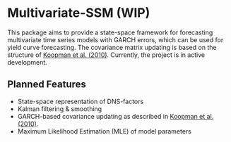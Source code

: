 # Multivariate-SSM (WIP)  

This package aims to provide a state-space framework for forecasting multivariate time series models with GARCH errors, which can be used for yield curve forecasting. 
The covariance matrix updating is based on the structure of [Koopman et al. (2010)](https://www.tandfonline.com/doi/abs/10.1198/jbes.2009.07295). Currently, the project is in active development.  

## Planned Features  
- State-space representation of DNS-factors
- Kalman filtering & smoothing  
- GARCH-based covariance updating as described in [Koopman et al. (2010)](https://www.tandfonline.com/doi/abs/10.1198/jbes.2009.07295).  
- Maximum Likelihood Estimation (MLE) of model parameters

